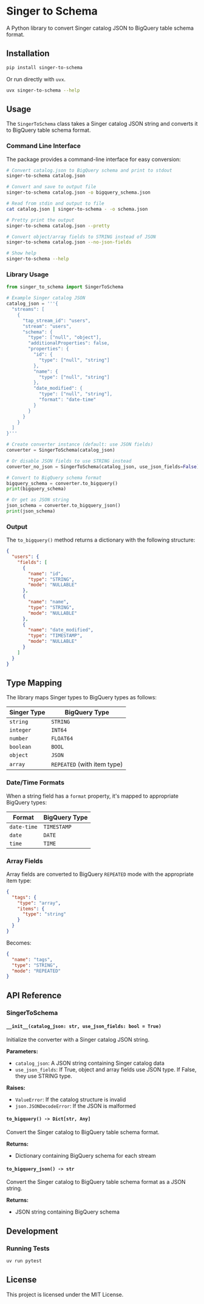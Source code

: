 # Singer to Schema

A Python library to convert Singer catalog JSON to BigQuery table schema format.

## Installation

```bash
pip install singer-to-schema
```

Or run directly with `uvx`.

```bash
uvx singer-to-schema --help
```

## Usage

The `SingerToSchema` class takes a Singer catalog JSON string and converts it to BigQuery table schema format.

### Command Line Interface

The package provides a command-line interface for easy conversion:

```bash
# Convert catalog.json to BigQuery schema and print to stdout
singer-to-schema catalog.json

# Convert and save to output file
singer-to-schema catalog.json -o bigquery_schema.json

# Read from stdin and output to file
cat catalog.json | singer-to-schema - -o schema.json

# Pretty print the output
singer-to-schema catalog.json --pretty

# Convert object/array fields to STRING instead of JSON
singer-to-schema catalog.json --no-json-fields

# Show help
singer-to-schema --help
```

### Library Usage

```python
from singer_to_schema import SingerToSchema

# Example Singer catalog JSON
catalog_json = '''{
  "streams": [
    {
      "tap_stream_id": "users",
      "stream": "users",
      "schema": {
        "type": ["null", "object"],
        "additionalProperties": false,
        "properties": {
          "id": {
            "type": ["null", "string"]
          },
          "name": {
            "type": ["null", "string"]
          },
          "date_modified": {
            "type": ["null", "string"],
            "format": "date-time"
          }
        }
      }
    }
  ]
}'''

# Create converter instance (default: use JSON fields)
converter = SingerToSchema(catalog_json)

# Or disable JSON fields to use STRING instead
converter_no_json = SingerToSchema(catalog_json, use_json_fields=False)

# Convert to BigQuery schema format
bigquery_schema = converter.to_bigquery()
print(bigquery_schema)

# Or get as JSON string
json_schema = converter.to_bigquery_json()
print(json_schema)
```

### Output

The `to_bigquery()` method returns a dictionary with the following structure:

```json
{
  "users": {
    "fields": [
      {
        "name": "id",
        "type": "STRING",
        "mode": "NULLABLE"
      },
      {
        "name": "name",
        "type": "STRING",
        "mode": "NULLABLE"
      },
      {
        "name": "date_modified",
        "type": "TIMESTAMP",
        "mode": "NULLABLE"
      }
    ]
  }
}
```

## Type Mapping

The library maps Singer types to BigQuery types as follows:

| Singer Type | BigQuery Type |
|-------------|---------------|
| `string` | `STRING` |
| `integer` | `INT64` |
| `number` | `FLOAT64` |
| `boolean` | `BOOL` |
| `object` | `JSON` |
| `array` | `REPEATED` (with item type) |

### Date/Time Formats

When a string field has a `format` property, it's mapped to appropriate BigQuery types:

| Format | BigQuery Type |
|--------|---------------|
| `date-time` | `TIMESTAMP` |
| `date` | `DATE` |
| `time` | `TIME` |

### Array Fields

Array fields are converted to BigQuery `REPEATED` mode with the appropriate item type:

```json
{
  "tags": {
    "type": "array",
    "items": {
      "type": "string"
    }
  }
}
```

Becomes:

```json
{
  "name": "tags",
  "type": "STRING",
  "mode": "REPEATED"
}
```

## API Reference

### SingerToSchema

#### `__init__(catalog_json: str, use_json_fields: bool = True)`

Initialize the converter with a Singer catalog JSON string.

**Parameters:**
- `catalog_json`: A JSON string containing Singer catalog data
- `use_json_fields`: If True, object and array fields use JSON type. If False, they use STRING type.

**Raises:**
- `ValueError`: If the catalog structure is invalid
- `json.JSONDecodeError`: If the JSON is malformed

#### `to_bigquery() -> Dict[str, Any]`

Convert the Singer catalog to BigQuery table schema format.

**Returns:**
- Dictionary containing BigQuery schema for each stream

#### `to_bigquery_json() -> str`

Convert the Singer catalog to BigQuery table schema format as a JSON string.

**Returns:**
- JSON string containing BigQuery schema

## Development

### Running Tests

```bash
uv run pytest
```

## License

This project is licensed under the MIT License.

